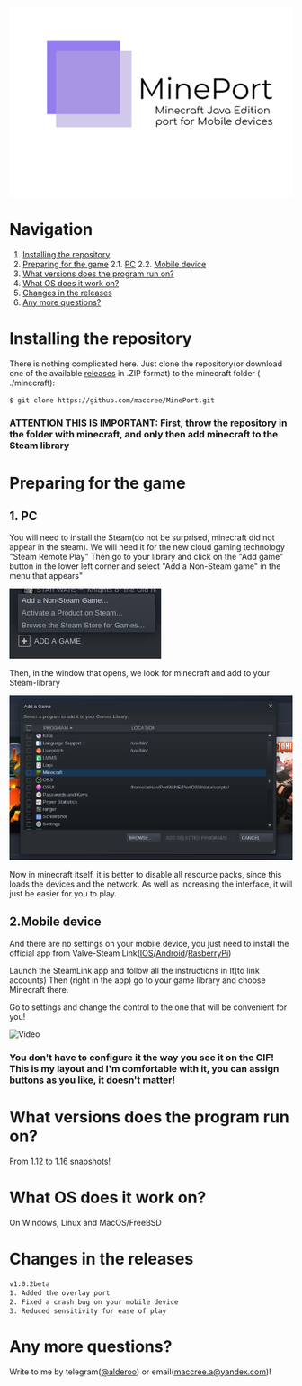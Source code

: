 ![Mineport Logo](imgs/logo.jpg)

# Navigation

  1. [Installing the repository](https://github.com/maccree/MinePort#installing-the-repository)
  2. [Preparing for the game](https://github.com/maccree/MinePort#preparing-for-the-game)
    2.1. [PC](https://github.com/maccree/MinePort#1-pc)
    2.2. [Mobile device](https://github.com/maccree/MinePort#2mobile-device)
  3. [What versions does the program run on?](https://github.com/maccree/MinePort#what-versions-does-the-program-run-on)
  4. [What OS does it work on?](https://github.com/maccree/MinePort#what-os-does-it-work-on)
  5. [Changes in the releases](https://github.com/maccree/MinePort#changes-in-the-releases)
  6. [Any more questions?](https://github.com/maccree/MinePort#any-more-questions)


# Installing the repository

There is nothing complicated here. Just clone the repository(or download one of the available [releases](https://github.com/maccree/MinePort/releases) in .ZIP format) to the minecraft folder ( ./minecraft):
```bash
$ git clone https://github.com/maccree/MinePort.git
```

### ATTENTION THIS IS IMPORTANT: First, throw the repository in the folder with minecraft, and only then add minecraft to the Steam library

# Preparing for the game
## 1. PC

You will need to install the Steam(do not be surprised, minecraft did not appear in the steam). We will need it for the new cloud gaming technology "Steam Remote Play"
Then go to your library and click on the "Add game" button in the lower left corner and select "Add a Non-Steam game" in the menu that appears"


![Scrennshot-1](imgs/screenshot1.png)

Then, in the window that opens, we look for minecraft and add to your Steam-library

![Screenshot-2](imgs/screenshot2.png)


Now in minecraft itself, it is better to disable all resource packs, since this loads the devices and the network. As well as increasing the interface, it will just be easier for you to play.

## 2.Mobile device

And there are no settings on your mobile device, you just need to install the official app from Valve-Steam Link([IOS](https://apps.apple.com/us/app/steam-link/id1246969117)/[Android](https://play.google.com/store/apps/details?id=com.valvesoftware.steamlink)/[RasberryPi](https://steamcommunity.com/app/353380/discussions/6/2806204039992195182/))

Launch the SteamLink app and follow all the instructions in It(to link accounts) Then (right in the app) go to your game library and choose Minecraft there.

Go to settings and change the control to the one that will be convenient for you!


![Video](imgs/video.gif)


### You don't have to configure it the way you see it on the GIF! This is my layout and I'm comfortable with it, you can assign buttons as you like, it doesn't matter!

# What versions does the program run on?

From 1.12 to 1.16 snapshots!

# What OS does it work on?

On Windows, Linux and MacOS/FreeBSD

# Changes in the releases
```
v1.0.2beta
1. Added the overlay port
2. Fixed a crash bug on your mobile device
3. Reduced sensitivity for ease of play
```

# Any more questions?

Write to me by telegram([@alderoo](http://t.me/alderoo)) or email(maccree.a@yandex.com)!
